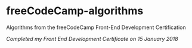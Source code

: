 # freeCodeCamp-algorithms
Algorithms from the freeCodeCamp Front-End Development Certification

_Completed my Front End Development Certificate on 15 January 2018_
